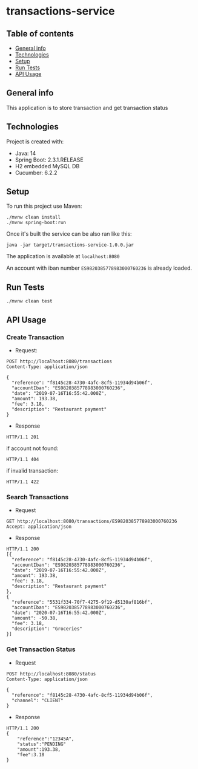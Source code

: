 # transactions-service

## Table of contents
* [General info](#general-info)
* [Technologies](#technologies)
* [Setup](#setup)
* [Run Tests](#run-tests)
* [API Usage](#api-usage)

## General info
This application is to store transaction and get transaction status
	
## Technologies
Project is created with:
* Java: 14
* Spring Boot: 2.3.1.RELEASE
* H2 embedded MySQL DB
* Cucumber: 6.2.2
	
## Setup
To run this project use Maven:

```
./mvnw clean install
./mvnw spring-boot:run
```

Once it's built the service can be also ran like this:

```
java -jar target/transactions-service-1.0.0.jar
```

The application is available at `localhost:8080`

An account with iban number `ES9820385778983000760236` is already loaded.

## Run Tests

```
./mvnw clean test
```

## API Usage

### Create Transaction

- Request:
```
POST http://localhost:8080/transactions
Content-Type: application/json

{
  "reference": "f8145c28-4730-4afc-8cf5-11934d94b06f",
  "accountIban": "ES9820385778983000760236",
  "date": "2019-07-16T16:55:42.000Z",
  "amount": 193.38,
  "fee": 3.18,
  "description": "Restaurant payment"
}
```

- Response

```
HTTP/1.1 201
```

if account not found:
```
HTTP/1.1 404
```

if invalid transaction:
```
HTTP/1.1 422
```

### Search Transactions

- Request

```
GET http://localhost:8080/transactions/ES9820385778983000760236
Accept: application/json
```

- Response

```
HTTP/1.1 200
[{
  "reference": "f8145c28-4730-4afc-8cf5-11934d94b06f",
  "accountIban": "ES9820385778983000760236",
  "date": "2019-07-16T16:55:42.000Z",
  "amount": 193.38,
  "fee": 3.18,
  "description": "Restaurant payment"
},
{
  "reference": "5531f334-70f7-4275-9f19-d5130af816bf",
  "accountIban": "ES9820385778983000760236",
  "date": "2020-07-16T16:55:42.000Z",
  "amount": -50.38,
  "fee": 3.18,
  "description": "Groceries"
}]
```

### Get Transaction Status

- Request

```
POST http://localhost:8080/status
Content-Type: application/json

{
  "reference": "f8145c28-4730-4afc-8cf5-11934d94b06f",
  "channel": "CLIENT"
}
```

- Response

```
HTTP/1.1 200
{
    "reference":"12345A",
    "status":"PENDING"
    "amount":193.38,
    "fee":3.18
}
```
